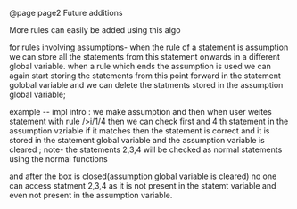 @page page2  Future additions

More rules can easily be added using this algo 

for rules involving assumptions-
when the rule of a statement is assumption we can store all the statements from this statement onwards in a different global variable.
when a rule which ends the assumption is used we can again start storing the statements from this point forward in the statement golobal variable and we can delete the statments stored in the assumption global variable;

example --
impl intro :
we make assumption and then when user weites statement with rule
/>i/1/4
then we can check first and 4 th statement in the assumption vzriable if it matches then the statement is correct and it is stored in the statement global variable
and the assumption variable is cleared ;
note-
the statements 2,3,4 will be checked as normal statements using the normal functions

and after the box is closed(assumption global variable is cleared)
no one can access statment 2,3,4 as it is not present in the statemt variable and even not present in the assumption variable.
